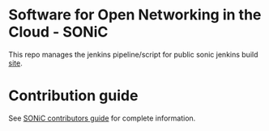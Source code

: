 # Software for Open Networking in the Cloud - SONiC

This repo manages the jenkins pipeline/script for public sonic jenkins build [site](https://sonic-jenkins.westus.cloudapp.azure.com/).

# Contribution guide
See  [SONiC contributors guide](https://azure.github.io/SONiC/CONTRIBUTING.md) for complete information.
